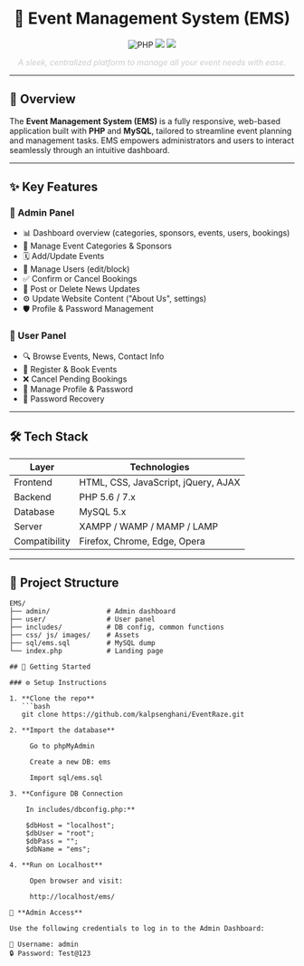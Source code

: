 <h1 align="center">🎉 Event Management System (EMS)</h1>

<p align="center">
  <img src="https://img.shields.io/badge/PHP-7.x-blue?style=flat-square&logo=php" alt="PHP">
  <img src="https://img.shields.io/badge/MySQL-5.x-orange?style=flat-square&logo=mysql">
  <img src="https://img.shields.io/badge/License-MIT-success?style=flat-square">
</p>

<p align="center" style="color: #ccc;">
  <em>A sleek, centralized platform to manage all your event needs with ease.</em>
</p>

---

## 🌌 Overview

The **Event Management System (EMS)** is a fully responsive, web-based application built with **PHP** and **MySQL**, tailored to streamline event planning and management tasks. EMS empowers administrators and users to interact seamlessly through an intuitive dashboard.

---

## ✨ Key Features

### 🔐 Admin Panel
- 📊 Dashboard overview (categories, sponsors, events, users, bookings)
- 📂 Manage Event Categories & Sponsors
- 🗓️ Add/Update Events
- 👥 Manage Users (edit/block)
- ✅ Confirm or Cancel Bookings
- 📰 Post or Delete News Updates
- ⚙️ Update Website Content ("About Us", settings)
- 🛡️ Profile & Password Management

### 🙋 User Panel
- 🔍 Browse Events, News, Contact Info
- 📝 Register & Book Events
- ❌ Cancel Pending Bookings
- 🧾 Manage Profile & Password
- 🔁 Password Recovery

---

## 🛠️ Tech Stack

| Layer       | Technologies                           |
|-------------|-----------------------------------------|
| Frontend    | HTML, CSS, JavaScript, jQuery, AJAX     |
| Backend     | PHP 5.6 / 7.x                           |
| Database    | MySQL 5.x                               |
| Server      | XAMPP / WAMP / MAMP / LAMP              |
| Compatibility | Firefox, Chrome, Edge, Opera          |

---

## 📁 Project Structure

```plaintext
EMS/
├── admin/              # Admin dashboard
├── user/               # User panel
├── includes/           # DB config, common functions
├── css/ js/ images/    # Assets
├── sql/ems.sql         # MySQL dump
└── index.php           # Landing page

## 🚀 Getting Started

### ⚙️ Setup Instructions

1. **Clone the repo**
   ```bash
   git clone https://github.com/kalpsenghani/EventRaze.git

2. **Import the database**

     Go to phpMyAdmin

     Create a new DB: ems

     Import sql/ems.sql

3. **Configure DB Connection 
    
    In includes/dbconfig.php:**

    $dbHost = "localhost";
    $dbUser = "root";
    $dbPass = "";
    $dbName = "ems";
    
4. **Run on Localhost**

     Open browser and visit:

     http://localhost/ems/

🔑 **Admin Access**

Use the following credentials to log in to the Admin Dashboard:

👤 Username: admin
🔒 Password: Test@123
